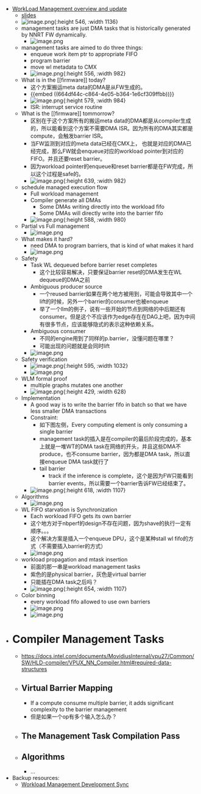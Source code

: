 - [WorkLoad Management overview and update](https://intel.sharepoint.com/sites/VPUIPArchitecture/_layouts/15/stream.aspx?id=%2Fsites%2FVPUIPArchitecture%2FShared%20Documents%2FVPU%20Client%20AI%20Arch%20Presentation%2FFirmware%2FWorkLoad%20Management%20overview%20and%20update%2FWorkLoad%20Management%20overview%20and%20update%2Emp4&referrer=StreamWebApp%2EWeb&referrerScenario=AddressBarCopied%2Eview)
	- [slides](https://intel.sharepoint.com/:p:/r/sites/VPUIPArchitecture/Shared%20Documents/VPU%20Client%20AI%20Arch%20Presentation/Firmware/WorkLoad%20Management%20overview%20and%20update/workload_management_48.2023.pptx?d=w0505990c89fe45d3b190866e65286b13&csf=1&web=1&e=WHkQVZ)
	- ![image.png](../assets/image_1716389387066_0.png){:height 546, :width 1136}
	- management tasks are just DMA tasks that is historically generated by NNRT FW dynamically.
		- ![image.png](../assets/image_1716362620035_0.png)
	- management tasks are aimed to do three things:
		- enqueue work item ptr to appropriate FIFO
		- program barrier
		- move wl metadata to CMX
		- ![image.png](../assets/image_1706160353476_0.png){:height 556, :width 982}
	- What is in the [[firmware]] today?
		- 这个方案搬运meta data的DMA是从FW生成的。
		- {{embed ((664df44c-c864-4e05-b364-1e6cf309ffbb))}}
		- ![image.png](../assets/image_1706160512039_0.png){:height 579, :width 984}
		- ISR: interrupt service routine
	- What is the [[firmware]] tommorrow?
		- 区别在于这个方案所有的搬运meta data的DMA都是从compiler生成的，所以能看到这个方案不需要DMA ISR。因为所有的DMA其实都是compute，会触发barrier ISR。
		- 当FW监测到对应的meta data已经在CMX上， 也就是对应的DMA已经完成，那么FW就会enqueue对应的workload pointer到对应的FIFO。并且还要reset barrier。
		- 因为workload pointer的enqueue和reset barrier都是在FW完成，所以这个过程是safe的。
		- ![image.png](../assets/image_1706160862549_0.png){:height 639, :width 982}
	- schedule managed execution flow
		- Full workload management
		- Compiler generate all DMAs
			- Some DMAs writing directly into the workload fifo
			- Some DMAs will directly write into the barrier fifo
		- ![image.png](../assets/image_1714562491023_0.png){:height 588, :width 980}
	- Partial vs Full management
		- ![image.png](../assets/image_1716386258752_0.png)
	- What makes it hard?
		- need DMA to program barriers, that is kind of what makes it hard
		- ![image.png](../assets/image_1716386284543_0.png)
	- Safety
		- Task WL dequeued before barrier reset completes
			- 这个比较容易解决，只要保证barrier reset的DMA发生在WL dequeue的DMA之前
		- Ambiguous producer source
			- 一个reused barrier如果在两个地方被用到，可能会导致其中一个lift的时候，另外一个barrier的consumer也被enqueue
			- 举了一个llm的例子，说有一些开始的节点到网络的中后期还有consumer。但是这个不应该作为edge存在在DAG上吧，因为中间有很多节点，应该能够隐式的表示这种依赖关系。
		- Ambiguous consumer
			- 不同的engine用到了同样的p.barrier，没懂问题在哪里？
			- 可能出现的问题就是会同时lift
		- ![image.png](../assets/image_1716387019584_0.png)
	- Safety verification
		- ![image.png](../assets/image_1716387701079_0.png){:height 595, :width 1032}
		- ![image.png](../assets/image_1716388067645_0.png)
	- WLM formal proof
		- multiple graphs mutates one another
		- ![image.png](../assets/image_1716388529266_0.png){:height 429, :width 628}
	- Implementation
		- A good way is to write the barrier fifo in batch so that we have less smaller DMA transactions
		- Constraint:
			- 如下图左侧，Every computing element is only consuming a single barrier
			- management task的插入是在compiler的最后阶段完成的，基本上就是一堆WT的DMA task在网络的开头，并且这些DMA不produce，也不consume barrier，因为都是DMA task，所以直接enqueue DMA task就行了
			- tail barrier
				- track if the inference is complete，这个是因为FW只能看到barrier events，所以需要一个barrier告诉FW已经结束了。
		- ![image.png](../assets/image_1716389624495_0.png){:height 618, :width 1107}
	- Algorithms
		- ![image.png](../assets/image_1716390011050_0.png)
	- WL FIFO starvation is Synchronization
		- Each workload FIFO gets its own barrier
		- 这个地方对于nbperf的design不存在问题，因为shave的执行一定有顺序。。。
		- 这个解决方案是插入一个enqueue DPU，这个是某种stall wl fifo的方式（不需要插入barrier的方式）
		- ![image.png](../assets/image_1716390245083_0.png)
	- workload propagation  and mtask insertion
		- 前面的那一串是workload management tasks
		- 紫色的是physical barrier，灰色是virtual barrier
		- 只能插在DMA task之后吗？
		- ![image.png](../assets/image_1716391174343_0.png){:height 654, :width 1107}
	- Color binning
		- every workload fifo allowed to use own barriers
		- ![image.png](../assets/image_1716391630235_0.png)
		- ![image.png](../assets/image_1716391725695_0.png)
- # Compiler Management Tasks
	- https://docs.intel.com/documents/MovidiusInternal/vpu27/Common/SW/HLD-compiler/VPUX_NN_Compiler.html#required-data-structures
	- ## Virtual Barrier Mapping
		- If a compute consume multiple barrier, it adds significant complexity to the barrier management
		- 但是如果一个op有多个输入怎么办？
	- ## The Management Task Compilation Pass
	- ## Algorithms
		- ...
- Backup resources:
	- [Workload Management Development Sync](https://intel-my.sharepoint.com/personal/martin_meszaros_intel_com/_layouts/15/Doc.aspx?sourcedoc={310f8c21-49b3-439b-aedd-6ba3b7c89398}&action=edit&wd=target%28Workload%20Management%20Sync.one%7C7334e0b9-4451-4666-a200-f6e7730637e4%2FWorkload%20Management%20Development%20Sync%7Cb6d6a698-fffa-49dc-b758-327f6388999b%2F%29&wdorigin=NavigationUrl)